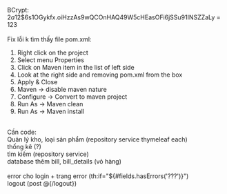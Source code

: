 BCrypt: $2a$12$6s1OGykfx.oiHzzAs9wQCOnHAQ49W5cHEasOFi6jSSu91INSZZaLy = 123<br>
<br>
Fix lỗi k tìm thấy file pom.xml:<br>
  1. Right click on the project
  2. Select menu Properties
  3. Click on Maven item in the list of left side
  4. Look at the right side and removing pom.xml from the box
  6. Apply & Close
  7. Maven -> disable maven nature
  8. Configure -> Convert to maven project
  9. Run As -> Maven clean
  10. Run As -> Maven install
<br>
Cần code:<br>
Quản lý kho, loại sản phẩm (repository service thymeleaf each)<br>
thống kê (?)<br>
tìm kiếm (repository service)<br>
database thêm bill, bill_details (vỏ hàng)<br>
<br>
error cho login + trang error (th:if="${#fields.hasErrors('???')}")<br>
logout (post @{/logout})<br>
